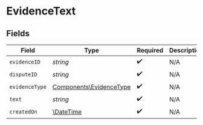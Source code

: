 # EvidenceText


## Fields

| Field                                                              | Type                                                               | Required                                                           | Description                                                        |
| ------------------------------------------------------------------ | ------------------------------------------------------------------ | ------------------------------------------------------------------ | ------------------------------------------------------------------ |
| `evidenceID`                                                       | *string*                                                           | :heavy_check_mark:                                                 | N/A                                                                |
| `disputeID`                                                        | *string*                                                           | :heavy_check_mark:                                                 | N/A                                                                |
| `evidenceType`                                                     | [Components\EvidenceType](../../Models/Components/EvidenceType.md) | :heavy_check_mark:                                                 | N/A                                                                |
| `text`                                                             | *string*                                                           | :heavy_check_mark:                                                 | N/A                                                                |
| `createdOn`                                                        | [\DateTime](https://www.php.net/manual/en/class.datetime.php)      | :heavy_check_mark:                                                 | N/A                                                                |